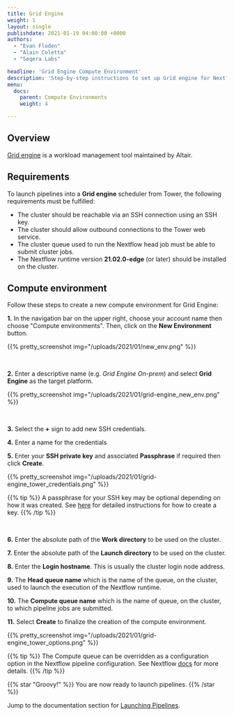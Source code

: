 ```yaml
---
title: Grid Engine
weight: 1
layout: single
publishdate: 2021-01-19 04:00:00 +0000
authors:
  - "Evan Floden"
  - "Alain Coletta"
  - "Seqera Labs"

headline: 'Grid Engine Compute Environment'
description: 'Step-by-step instructions to set up Grid engine for Nextflow Tower.'
menu:
  docs:
    parent: Compute Environments
    weight: 4

---
```

## Overview

[Grid engine](https://www.univa.com/products/univa-grid-engine.php) is a workload management tool maintained by Altair.

## Requirements

To launch pipelines into a **Grid engine** scheduler from Tower, the following requirements must be fulfilled:

* The cluster should be reachable via an SSH connection using an SSH key.
* The cluster should allow outbound connections to the Tower web service.
* The cluster queue used to run the Nextflow head job must be able to submit cluster jobs.
* The Nextflow runtime version **21.02.0-edge** (or later) should be installed on the cluster.


## Compute environment

Follow these steps to create a new compute environment for Grid Engine:

**1.** In the navigation bar on the upper right, choose your account name then choose "Compute environments". Then, click on the **New Environment** button.

{{% pretty_screenshot img="/uploads/2021/01/new_env.png" %}}

<br>

**2.** Enter a descriptive name (e.g. *Grid Engine On-prem*) and select **Grid Engine** as the target platform.

{{% pretty_screenshot img="/uploads/2021/01/grid-engine_new_env.png" %}}

<br>

**3.** Select the **+** sign to add new SSH credentials.

**4.** Enter a name for the credentials

**5.** Enter your **SSH private key** and associated **Passphrase** if required then click **Create**.

{{% pretty_screenshot img="/uploads/2021/01/grid-engine_tower_credentials.png" %}}

{{% tip %}}
A passphrase for your SSH key may be optional depending on how it was created. See [here](https://docs.github.com/en/free-pro-team@latest/github/authenticating-to-github/generating-a-new-ssh-key-and-adding-it-to-the-ssh-agent) for detailed instructions for how to create a key.
{{% /tip %}}

<br>

**6.** Enter the absolute path of the **Work directory** to be used on the cluster.

**7.** Enter the absolute path of the **Launch directory** to be used on the cluster.

**8.** Enter the **Login hostname**. This is usually the cluster login node address.

**9.** The **Head queue name** which is the name of the queue, on the cluster, used to launch the execution of the Nextflow runtime.

**10.** The **Compute queue name** which is the name of queue, on the cluster, to which pipeline jobs are submitted.

**11.** Select **Create** to finalize the creation of the compute environment.

{{% pretty_screenshot img="/uploads/2021/01/grid-engine_tower_options.png" %}}

{{% tip %}}
The Compute queue can be overridden as a configuration option in the Nextflow pipeline configuration. See Nextflow [docs](https://www.nextflow.io/docs/latest/process.html#queue) for more details.
{{% /tip %}}

{{% star "Groovy!" %}}
You are now ready to launch pipelines.
{{% /star %}}

Jump to the documentation section for [Launching Pipelines](/docs/launch/overview/).
